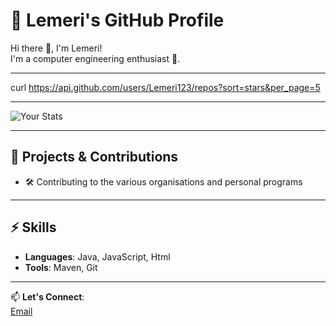 # 🌟 Lemeri's GitHub Profile

Hi there 👋, I'm Lemeri!  
I'm a computer engineering enthusiast 🚀.

---
curl https://api.github.com/users/Lemeri123/repos?sort=stars&per_page=5


---
![Your Stats](https://github-readme-stats.vercel.app/api?username=Lemeri123&show_icons=true&count_private=true)

---

## 🚀 Projects & Contributions

- 🛠 Contributing to the various organisations and personal programs    

---

## ⚡ Skills

- **Languages**: Java, JavaScript, Html
- **Tools**: Maven, Git

---

📫 **Let's Connect**:  
[Email](lemerigift@gmail.com) 


<!---
Lemeri123/Lemeri123 is a ✨ special ✨ repository because its `README.md` (this file) appears on your GitHub profile.
You can click the Preview link to take a look at your changes.
--->
